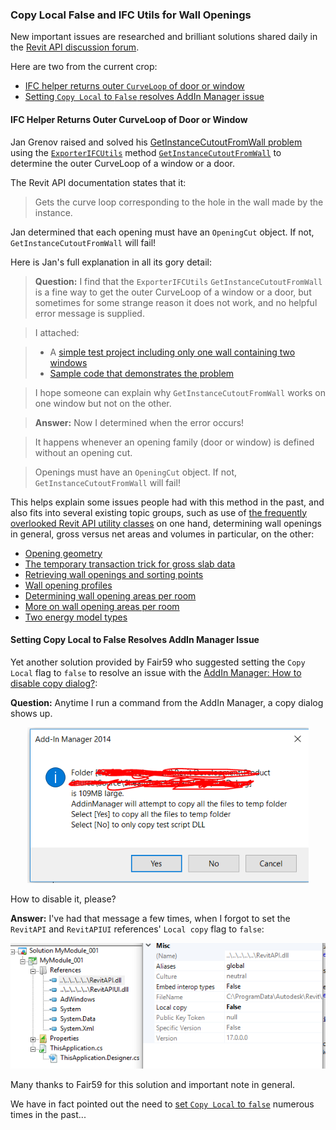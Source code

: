 <head>
<meta http-equiv="Content-Type" content="text/html; charset=utf-8">
<link rel="stylesheet" type="text/css" href="bc.css">
<!--
<script src="run_prettify.js" type="text/javascript"></script>
<script src="https://google-code-prettify.googlecode.com/svn/loader/run_prettify.js" type="text/javascript"></script>
-->
<script src="https://cdn.rawgit.com/google/code-prettify/master/loader/run_prettify.js" type="text/javascript"></script>
</head>

<!---

- 13121211 [GetInstanceCutoutFromWall Problem]
  https://forums.autodesk.com/t5/revit-api-forum/getinstancecutoutfromwall-problem/m-p/7167002
  Use ExporterIFCUtils.GetInstanceCutoutFromWall to get the outer CurveLoop of a window or a door.
  Openings must have an OpeningCut object. If not, GetInstanceCutoutFromWall will fail!
  topics: openings, gross versus net, utils

- 13124936 [AddIn Manager: How to disable copy dialog?]
  https://forums.autodesk.com/t5/revit-api-forum/addin-manager-how-to-disable-copy-dialog/m-p/7180913
  AddIn Manager issues and set copy local to false

Set the Copy Local to False for #RevitAPI @AutodeskRevit #bim #dynamobim @AutodeskForge #ForgeDevCon http://bit.ly/ifc_utils_openings
IFC Utils return wall openings in #RevitAPI @AutodeskRevit #bim #dynamobim @AutodeskForge #ForgeDevCon http://bit.ly/ifc_utils_openings

New important issues are researched and brilliant solutions shared daily in the Revit API discussion forum.
Here are two from the current crop
&ndash; IFC helper returns outer <code>CurveLoop</code> of door or window
&ndash; Setting <code>Copy Local</code> to <code>False</code> resolves AddIn Manager issue...

-->

### Copy Local False and IFC Utils for Wall Openings

New important issues are researched and brilliant solutions shared daily in 
the [Revit API discussion forum](http://forums.autodesk.com/t5/revit-api-forum/bd-p/160).

Here are two from the current crop:

- [IFC helper returns outer `CurveLoop` of door or window](#2)
- [Setting `Copy Local` to `False` resolves AddIn Manager issue](#3)


#### <a name="2"></a>IFC Helper Returns Outer CurveLoop of Door or Window

Jan Grenov raised and solved 
his [GetInstanceCutoutFromWall problem](https://forums.autodesk.com/t5/revit-api-forum/getinstancecutoutfromwall-problem/m-p/7167002) using
the [`ExporterIFCUtils`](http://www.revitapidocs.com/2017/e0e78d67-739c-0cd6-9e3d-359e42758c93.htm)
method [`GetInstanceCutoutFromWall`](http://www.revitapidocs.com/2017/07529283-96a7-8aca-5edf-906d8ddd3b7d.htm) to
determine the outer CurveLoop of a window or a door.

The Revit API documentation states that it:

> Gets the curve loop corresponding to the hole in the wall made by the instance.

Jan determined that each opening must have an `OpeningCut` object. If not, `GetInstanceCutoutFromWall` will fail!

Here is Jan's full explanation in all its gory detail:

> **Question:** I find that the `ExporterIFCUtils` `GetInstanceCutoutFromWall` is a fine way to get the outer CurveLoop of a window or a door, but sometimes for some strange reason it does not work, and no helpful error message is supplied.
 
> I attached:

> - A [simple test project including only one wall containing two windows](zip/GetWindowCurveLoopTest.rvt)
> - [Sample code that demonstrates the problem](zip/GetWindowCurveLoop.zip)

> I hope someone can explain why `GetInstanceCutoutFromWall` works on one window but not on the other.
 
> **Answer:** Now I determined when the error occurs!

> It happens whenever an opening family (door or window) is defined without an opening cut.

> Openings must have an `OpeningCut` object. If not, `GetInstanceCutoutFromWall` will fail!

This helps explain some issues people had with this method in the past, and also fits into several existing topic groups, such as use
of [the frequently overlooked Revit API utility classes](http://thebuildingcoder.typepad.com/blog/about-the-author.html#5.52) on
one hand, determining wall openings in general, gross versus net areas and volumes in particular, on the other:

- [Opening geometry](http://thebuildingcoder.typepad.com/blog/2012/01/opening-geometry.html)
- [The temporary transaction trick for gross slab data](http://thebuildingcoder.typepad.com/blog/2012/10/the-temporary-transaction-trick-for-gross-slab-data.html)
- [Retrieving wall openings and sorting points](http://thebuildingcoder.typepad.com/blog/2015/12/retrieving-wall-openings-and-sorting-points.html)
- [Wall opening profiles](http://thebuildingcoder.typepad.com/blog/2015/12/wall-opening-profiles-and-happy-holidays.html#3)
- [Determining wall opening areas per room](http://thebuildingcoder.typepad.com/blog/2016/04/determining-wall-opening-areas-per-room.html#4)
- [More on wall opening areas per room](http://thebuildingcoder.typepad.com/blog/2016/04/more-on-wall-opening-areas-per-room.html)
- [Two energy model types](http://thebuildingcoder.typepad.com/blog/2017/01/family-category-and-two-energy-model-types.html#3)


#### <a name="3"></a>Setting Copy Local to False Resolves AddIn Manager Issue

Yet another solution provided by Fair59 who suggested setting the `Copy Local` flag to `false` to resolve an issue with 
the [AddIn Manager: How to disable copy dialog?](https://forums.autodesk.com/t5/revit-api-forum/addin-manager-how-to-disable-copy-dialog/m-p/7180913):

**Question:** Anytime I run a command from the AddIn Manager, a copy dialog shows up.
 
<center>
<img src="img/addin_manager_copy_dialog.png" alt="AddIn Manager copy dialogue" width="450">
</center>

How to disable it, please?

**Answer:** I've had that message a few times, when I forgot to set the `RevitAPI` and `RevitAPIUI` references' `Local copy` flag to `false`:

<center>
<img src="img/CopyLocal.png" alt="Set Copy Local flag to false" width="582">
</center>

Many thanks to Fair59 for this solution and important note in general.

We have in fact pointed out the need
to [set `Copy Local` to `false`](http://thebuildingcoder.typepad.com/blog/2011/08/set-copy-local-to-false.html) numerous
times in the past...
